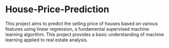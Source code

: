 # House-Price-Prediction
This project aims to predict the selling price of houses based on various features using linear regression, a fundamental supervised machine learning algorithm. This project provides a basic understanding of machine learning applied to real estate analysis.
